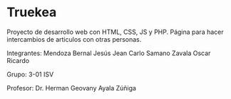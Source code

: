 # Truekea
Proyecto de desarrollo web con HTML, CSS, JS y PHP. Página para hacer intercambios de articulos con otras personas.

Integrantes:
Mendoza Bernal Jesús Jean Carlo
Samano Zavala Oscar Ricardo

Grupo: 3-01 ISV

Profesor: Dr. Herman Geovany Ayala Zúñiga
